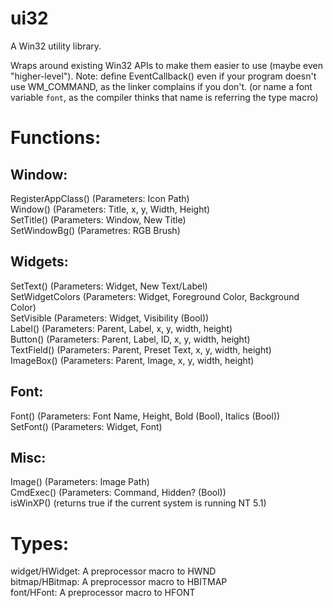# ui32
A Win32 utility library.

Wraps around existing Win32 APIs to make them easier to use (maybe even "higher-level").
Note: define EventCallback() even if your program doesn't use WM_COMMAND, as the linker complains if you don't. (or name a font variable `font`, as the compiler thinks that name is referring the type macro)

# Functions:
## Window:
RegisterAppClass() (Parameters: Icon Path)  
Window() (Parameters: Title, x, y, Width, Height)  
SetTitle() (Parameters: Window, New Title)  
SetWindowBg() (Parametres: RGB Brush)  
## Widgets:
SetText() (Parameters: Widget, New Text/Label)  
SetWidgetColors (Parameters: Widget, Foreground Color, Background Color)  
SetVisible (Parameters: Widget, Visibility (Bool))  
Label() (Parameters: Parent, Label, x, y, width, height)  
Button() (Parameters: Parent, Label, ID, x, y, width, height)  
TextField() (Parameters: Parent, Preset Text, x, y, width, height)  
ImageBox() (Parameters: Parent, Image, x, y, width, height)  
## Font:
Font() (Parameters: Font Name, Height, Bold (Bool), Italics (Bool))  
SetFont() (Parameters: Widget, Font)
## Misc:
Image() (Parameters: Image Path)  
CmdExec() (Parameters: Command, Hidden? (Bool))  
isWinXP() (returns true if the current system is running NT 5.1)  
# Types:
widget/HWidget: A preprocessor macro to HWND  
bitmap/HBitmap: A preprocessor macro to HBITMAP  
font/HFont: A preprocessor macro to HFONT
